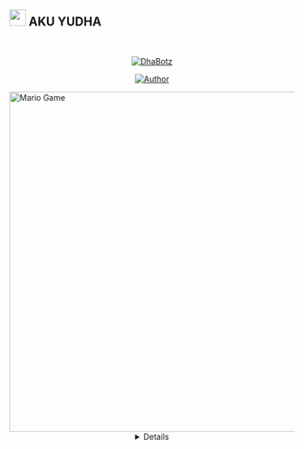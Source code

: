 ## <img src="https://github.com/TheDudeThatCode/TheDudeThatCode/blob/master/Assets/Hi.gif" width="29px"> AKU YUDHA 
<p align="center">
</p>
<br>
<p align="center">
<a href="#"><img title="DhaBotz" src="https://img.shields.io/badge/Dhabotz-green?colorA=%23ff0000&colorB=%23017e40&style=for-the-badge"></a>
</p>
<p align="center">
<a href="https://github.com/DhaBotz"><img title="Author" src="https://img.shields.io/badge/YudhaPerdana-orange.svg?style=for-the-badge&logo=github"></a>
</p>
<img src="https://github.com/TheDudeThatCode/TheDudeThatCode/blob/master/Assets/Developer.gif" alt="Mario Game" width="600" />
<div align="center">
<details>
 
</details>
